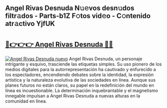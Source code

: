 ## Angel Rivas Desnuda N𝚞𝚎vos desn𝚞dos filtr𝚊dos - Parts-b1Z F𝚘tos vid𝚎o - C𝚘ntenido atr𝚊ctivo YjfUK

# <h2><a href="http://mb4w0ia.tromn.icu/?c=Angel+Rivas+Desnuda">🔗👉👉👉 Angel Rivas Desnuda 🔗🔗</a></h2>

[![Angel Rivas Desnuda nuevo](https://i.imgur.com/pEAQMta.gif)](http://mb4w0ia.tromn.icu/?c=Angel+Rivas+Desnuda)
Angel Rivas Desnuda, un personaje intrigante y esquivo, trasciende las etiquetas simples. Su uso pionero de los medios digitales para la autorrepresentación ha cautivado y enfurecido a los espectadores, encendiendo debates sobre la identidad, la expresión artística y la naturaleza evolutiva de las sociedades en línea. Aunque sus planes futuros no están claros, su papel en la redefinición del mundo en línea es incuestionable. La determinación inquebrantable y el magnetismo innegable impulsan a Angel Rivas Desnuda a nuevas alturas en la comunidad en línea.

